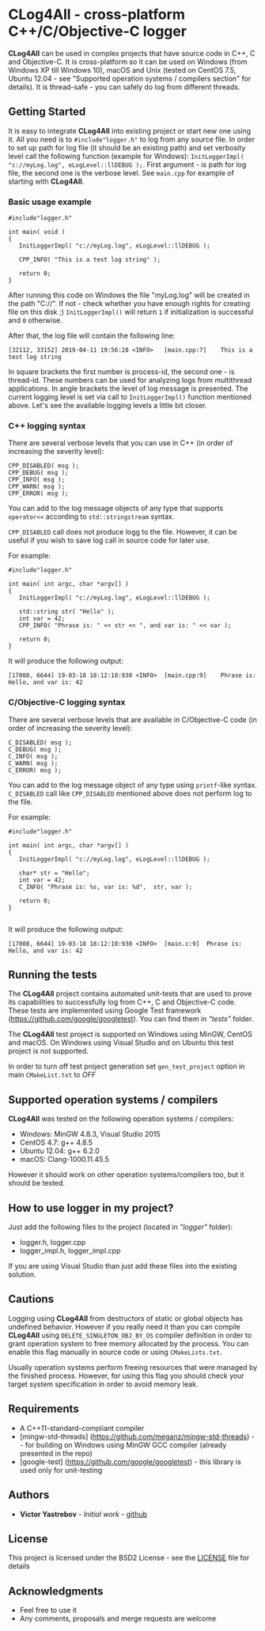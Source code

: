 # CLog4All - cross-platform C++/C/Objective-C logger

**CLog4All** can be used in complex projects that have source code in C++, C and Objective-C.
It is cross-platform so it can be used on Windows (from Windows XP till Windows 10), macOS and Unix (tested on CentOS 7.5, Ubuntu 12.04 - see "Supported operation systems / compilers section" for details). It is thread-safe - you can safely do log from different threads.

## Getting Started
It is easy to integrate **CLog4All** into existing project or start new one using it. All you need is to ```#include"logger.h"``` to log from any source file. In order to set up path for log file (it should be an existing path) and set verbosity level call the following function (example for Windows): ```InitLoggerImpl( "c://myLog.log", eLogLevel::llDEBUG );```. First argument - is path for log file, the second one is the verbose level.
See ```main.cpp``` for example of starting with **CLog4All**.

### Basic usage example

```
#include"logger.h"

int main( void )
{
   InitLoggerImpl( "c://myLog.log", eLogLevel::llDEBUG );

   CPP_INFO( "This is a test log string" );

   return 0;
}
```

After running this code on Windows the file "myLog.log" will be created in the path "C://". If not - check whether you have enough rights for creating file on this disk ;) ```InitLoggerImpl()``` will return ```1``` if initialization is successful and ```0``` otherwise.

After that, the log file will contain the following line:

```
[32112, 33152] 2019-04-11 19:56:28 <INFO>	[main.cpp:7]	This is a test log string
```
 
In square brackets the first number is process-id, the second one - is thread-id. These numbers can be used for analyzing logs from multithread applications.
In angle brackets the level of log message is presented. The current logging level is set via call to ```InitLoggerImpl()``` function mentioned above. Let's see the available logging levels a little bit closer.

### C++ logging syntax

There are several verbose levels that you can use in C++ (in order of increasing the severity level):

```
CPP_DISABLED( msg );
CPP_DEBUG( msg );
CPP_INFO( msg );
CPP_WARN( msg );
CPP_ERROR( msg );
```

You can add to the log message objects of any type that supports ```operator<<``` according to ```std::stringstream```  syntax.

```CPP_DISABLED``` call does not produce logg to the file. However, it can be useful if you wish to save log call in source code for later use.

For example:
```
#include"logger.h"

int main( int argc, char *argv[] )
{
   InitLoggerImpl( "c://myLog.log", eLogLevel::llDEBUG );

   std::string str( "Hello" );
   int var = 42;
   CPP_INFO( "Phrase is: " << str << ", and var is: " << var );

   return 0;
}
```
 It will produce the following output:
```
[17008, 6644] 19-03-18 18:12:10:930 <INFO>	[main.cpp:9]	Phrase is: Hello, and var is: 42
```
 
 ### C/Objective-C logging syntax
 
 There are several verbose levels that are available in C/Objective-C code (in order of increasing the severity level):

```
C_DISABLED( msg );
C_DEBUG( msg );
C_INFO( msg );
C_WARN( msg );
C_ERROR( msg );
```
 
 You can add to the log message object of any type using ```printf```-like syntax.
 ```C_DISABLED``` call like ```CPP_DISABLED``` mentioned above does not perform log to the file.
 
For example:
```
#include"logger.h"

int main( int argc, char *argv[] )
{
   InitLoggerImpl( "c://myLog.log", eLogLevel::llDEBUG );

   char* str = "Hello";
   int var = 42;
   C_INFO( "Phrase is: %s, var is: %d",  str, var );

   return 0;
}
 
 ```
 It will produce the following output:
```
[17008, 6644] 19-03-18 18:12:10:930 <INFO>	[main.c:9]	Phrase is: Hello, and var is: 42
```
 
## Running the tests

The **CLog4All** project contains automated unit-tests that are used to prove its capabilities to successfully log from C++, C and Objective-C code.
These tests are implemented using Google Test framework (https://github.com/google/googletest).
You can find them in *"tests"* folder.

The **CLog4All** test project is supported on Windows using MinGW, CentOS and macOS.
On Windows using Visual Studio and on Ubuntu this test project is not supported.

In order to turn off test project generation set ```gen_test_project``` option in main ```CMakeList.txt``` to *OFF*

## Supported operation systems / compilers
**CLog4All** was tested on the following operation systems / compilers:
* Windows: MinGW 4.8.3, Visual Studio 2015
* CentOS 4.7: g++ 4.8.5
* Ubuntu 12.04: g++ 6.2.0
* macOS: Clang-1000.11.45.5

However it should work on other operation systems/compilers too, but it should be tested.

## How to use logger in my project?
Just add the following files to the project (located in *"logger"* folder):
* logger.h, logger.cpp
* logger_impl.h, logger_impl.cpp

If you are using Visual Studio than just add these files into the existing solution.

## Cautions

Logging using **CLog4All** from destructors of static or global objects has undefined behavior.
However if you really need it than you can compile **CLog4All** using ```DELETE_SINGLETON_OBJ_BY_OS``` compiler definition in order to grant operation system to free memory allocated by the process. You can enable this flag manually in source code or using ```CMakeLists.txt```.

Usually operation systems perform freeing resources that were managed by the finished process. However, for using this flag you should check your target system specification in order to avoid memory leak.

## Requirements

* A C++11-standard-compliant compiler
* [mingw-std-threads] (https://github.com/meganz/mingw-std-threads) -- for building on Windows using MinGW GCC compiler (already presented in the repo)
* [google-test] (https://github.com/google/googletest) - this library is used only for unit-testing

## Authors

* **Victor Yastrebov** - *Initial work* - [github](https://github.com/victor-yastrebov/clog4all)

## License

This project is licensed under the BSD2 License - see the [LICENSE](LICENSE) file for details

## Acknowledgments

* Feel free to use it
* Any comments, proposals and merge requests are welcome